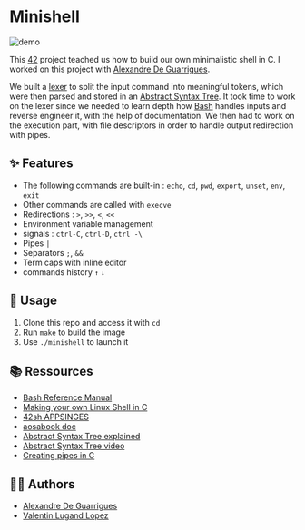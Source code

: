 # Minishell

![demo](demo.gif)

This [42](https://42.fr/en/homepage/) project teached us how to build our own minimalistic shell in C. I worked on this project with [Alexandre De Guarrigues](https://github.com/Ade-garr).

We built a [lexer](https://en.wikipedia.org/wiki/Lexical_analysis) to split the input command into meaningful tokens, which were then parsed and stored in an [Abstract Syntax Tree](https://en.wikipedia.org/wiki/Abstract_syntax_tree). It took time to work on the lexer since we needed to learn depth how [Bash](https://www.gnu.org/software/bash/) handles inputs and reverse engineer it, with the help of documentation. We then had to work on the execution part, with file descriptors in order to handle output redirection with pipes. 


## ✨ Features

- The following commands are built-in : `echo`, `cd`, `pwd`, `export`, `unset`, `env`, `exit`
- Other commands are called with `execve`
- Redirections : `>`, `>>`, `<`, `<<`
- Environment variable management
- signals  : `ctrl-C`, `ctrl-D`, `ctrl -\`
- Pipes `|`
- Separators `;`, `&&`
- Term caps with inline editor
- commands history `↑` `↓`


## 🧭 Usage

1. Clone this repo and access it with `cd`
2. Run `make` to build the image
3. Use `./minishell` to launch it


## 📚 Ressources

- [Bash Reference Manual](https://www.gnu.org/savannah-checkouts/gnu/bash/manual/bash.html)
- [Making your own Linux Shell in C](https://www.geeksforgeeks.org/making-linux-shell-c/)
- [42sh APPSINGES](https://files.gogaz.org/42sh-appsinges.html)
- [aosabook doc](https://www.aosabook.org/en/bash.html)
- [Abstract Syntax Tree explained](https://ruslanspivak.com/lsbasi-part7/)
- [Abstract Syntax Tree video](https://www.youtube.com/watch?v=r14Vtwi2k7s)
- [Creating pipes in C](https://tldp.org/LDP/lpg/node11.html)

## 👨‍💻 Authors
 
 - [Alexandre De Guarrigues](https://github.com/Ade-garr)
 - [Valentin Lugand Lopez](https://github.com/valentinllpz)
